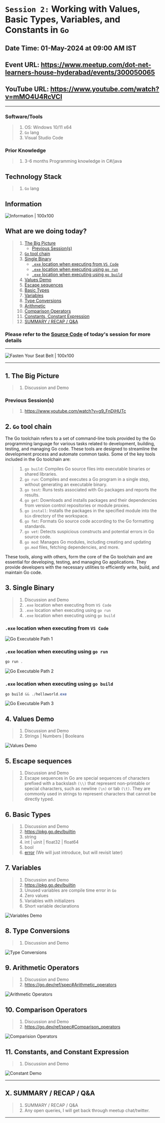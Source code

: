 # `Session 2:` Working with Values, Basic Types, Variables, and Constants in `Go`

## Date Time: 01-May-2024 at 09:00 AM IST

## Event URL: <https://www.meetup.com/dot-net-learners-house-hyderabad/events/300050065>

## YouTube URL: <https://www.youtube.com/watch?v=mMO4U4RcVCI>

---

### Software/Tools

> 1. OS: Windows 10/11 x64
> 1. `Go` lang
> 1. Visual Studio Code

### Prior Knowledge

> 1. 3-6 months Programming knowledge in C#/java

## Technology Stack

> 1. `Go` lang

## Information

![Information | 100x100](../images/Information.PNG)

## What are we doing today?

> 1. [The Big Picture](#1-the-big-picture)
>    - [Previous Session(s)](#previous-sessions)
> 1. [`Go` tool chain](#2-go-tool-chain)
> 1. [Single Binary](#3-single-binary)
>    - [`.exe` location when executing from `VS Code`](#exe-location-when-executing-from-vs-code)
>    - [`.exe` location when executing using `go run`](#exe-location-when-executing-using-go-run)
>    - [`.exe` location when executing using `go build`](#exe-location-when-executing-using-go-build)
> 1. [Values Demo](#4-values-demo)
> 1. [Escape sequences](#5-escape-sequences)
> 1. [Basic Types](#6-basic-types)
> 1. [Variables](#7-variables)
> 1. [Type Conversions](#8-type-conversions)
> 1. [Arithmetic](#9-arithmetic-operators)
> 1. [Comparison Operators](#10-comparison-operators)
> 1. [Constants, Constant Expression](#11-constants-and-constant-expression)
> 1. [SUMMARY / RECAP / Q&A](#x-summary--recap--qa)

### Please refer to the [**Source Code**](https://github.com/ViswanathaSwamy-PK-TechSkillz-Academy/learn-go-lang/tree/main/src/S2) of today's session for more details

---

![Fasten Your Seat Belt | 100x100](../images/SeatBelt.PNG)

---

## 1. The Big Picture

> 1. Discussion and Demo

### Previous Session(s)

> 1. <https://www.youtube.com/watch?v=g9_FnDjHUTc>

## 2. `Go` tool chain

The Go toolchain refers to a set of command-line tools provided by the Go programming language for various tasks related to development, building, testing, and managing Go code. These tools are designed to streamline the development process and automate common tasks. Some of the key tools included in the Go toolchain are:

> 1. `go build`: Compiles Go source files into executable binaries or shared libraries.
> 1. `go run`: Compiles and executes a Go program in a single step, without generating an executable binary.
> 1. `go test`: Runs tests associated with Go packages and reports the results.
> 1. `go get`: Downloads and installs packages and their dependencies from version control repositories or module proxies.
> 1. `go install`: Installs the packages in the specified module into the `bin` directory of the workspace.
> 1. `go fmt`: Formats Go source code according to the Go formatting standards.
> 1. `go vet`: Detects suspicious constructs and potential errors in Go source code.
> 1. `go mod`: Manages Go modules, including creating and updating `go.mod` files, fetching dependencies, and more.

These tools, along with others, form the core of the Go toolchain and are essential for developing, testing, and managing Go applications. They provide developers with the necessary utilities to efficiently write, build, and maintain Go code.

## 3. Single Binary

> 1. Discussion and Demo
> 1. `.exe` location when executing from `VS Code`
> 1. `.exe` location when executing using `go run`
> 1. `.exe` location when executing using `go build`

### `.exe` location when executing from `VS Code`

![Go Executable Path 1](../images/S2/Executable_Path_1.PNG)

### `.exe` location when executing using `go run`

```powershell
go run .
```

![Go Executable Path 2](../images/S2/Executable_Path_2.PNG)

### `.exe` location when executing using `go build`

```powershell
go build && ./helloworld.exe
```

![Go Executable Path 3](../images/S2/Executable_Path_3.PNG)

## 4. Values Demo

> 1. Discussion and Demo
> 1. Strings | Numbers | Booleans

![Values Demo](../images/S2/Values_Demo.PNG)

## 5. Escape sequences

> 1. Discussion and Demo
> 1. Escape sequences in Go are special sequences of characters prefixed with a backslash `(\\)` that represent non-printable or special characters, such as newline `(\n)` or tab `(\t)`. They are commonly used in strings to represent characters that cannot be directly typed.

## 6. Basic Types

> 1. Discussion and Demo
> 1. <https://pkg.go.dev/builtin>
> 1. string
> 1. int | uinit | float32 | float64
> 1. bool
> 1. [error](https://pkg.go.dev/builtin#error) (We will just introduce, but will revisit later)

## 7. Variables

> 1. Discussion and Demo
> 1. <https://pkg.go.dev/builtin>
> 1. Unused variables are compile time error in `Go`
> 1. Zero values
> 1. Variables with initializers
> 1. Short variable declarations

![Variables Demo](../images/S2/Variables_Demo.PNG)

## 8. Type Conversions

> 1. Discussion and Demo

![Type Conversions](../images/S2/Type_Conversion.PNG)

## 9. Arithmetic Operators

> 1. Discussion and Demo
> 1. <https://go.dev/ref/spec#Arithmetic_operators>

![Arithmetic Operators](../images/S2/Arithmetic_Operators.PNG)

## 10. Comparison Operators

> 1. Discussion and Demo
> 1. <https://go.dev/ref/spec#Comparison_operators>

![Comparision Operators](../images/S2/Comparision_Operators.PNG)

## 11. Constants, and Constant Expression

> 1. Discussion and Demo

![Constant Demo](../images/S2/Constant_Demo.PNG)

---

## X. SUMMARY / RECAP / Q&A

> 1. SUMMARY / RECAP / Q&A
> 2. Any open queries, I will get back through meetup chat/twitter.

---
